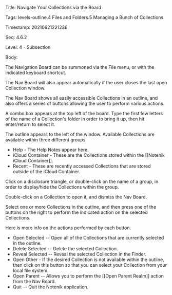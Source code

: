 Title:  Navigate Your Collections via the Board

Tags:   levels-outline.4 Files and Folders.5 Managing a Bunch of Collections

Timestamp: 20210621221236

Seq:    4.6.2

Level:  4 - Subsection

Body: 

The Navigation Board can be summoned via the File menu, or with the indicated keyboard shortcut. 

The Nav Board will also appear automatically if the user closes the last open Collection window. 

The Nav Board shows all easily accessible Collections in an outline, and also offers a series of buttons allowing the user to perform various actions. 

A combo box appears at the top left of the board. Type the first few letters of the name of a Collection's folder in order to bring it up, then hit enter/return to select it. 

The outline appears to the left of the window. Available Collections are available within three different groups. 

+ Help - The Help Notes appear here. 
+ iCloud Container - These are the Collections stored within the [[Notenik iCloud Container]].
+ Recent - These are recently accessed Collections that are stored outside of the iCloud Container.

Click on a disclosure triangle, or double-click on the name of a group, in order to display/hide the Collections within the group. 

Double-click on a Collection to open it, and dismiss the Nav Board. 

Select one or more Collections in the outline, and then press one of the buttons on the right to perform the indicated action on the selected Collections. 

Here is more info on the actions performed by each button. 

+ Open Selected -- Open all of the Collections that are currently selected in the outline. 
+ Delete Selected -- Delete the selected Collection. 
+ Reveal Selected -- Reveal the selected Collection in the Finder. 
+ Open Other - If the desired Collection is not available within the outline, then click on this button so that you can select your Collection from your local file system. 
+ Open Parent -- Allows you to perform the [[Open Parent Realm]] action from the Nav Board. 
+ Quit -- Quit the Notenik application.
